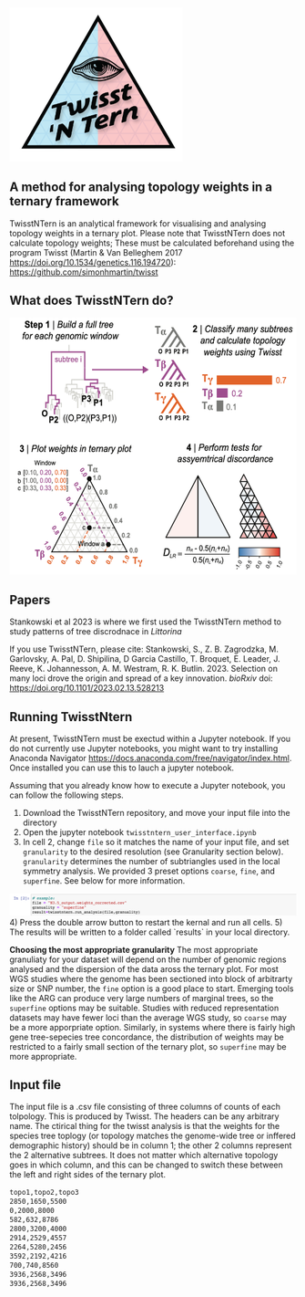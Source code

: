 <img src="logo.png" height="270pt" align="bottom">

## A method for analysing topology weights in a ternary framework

TwisstNTern is an analytical framework for visualising and analysing topology weights in a ternary plot. Please note that TwisstNTern does not calculate topology weights; These must be calculated beforehand using the program Twisst (Martin & Van Belleghem 2017 https://doi.org/10.1534/genetics.116.194720): https://github.com/simonhmartin/twisst

## What does TwisstNTern do?
<img src="method_overview.png" height="450pt" align="bottom">


## Papers
Stankowski et al 2023 is where we first used the TwisstNTern method to study patterns of tree discrodnace in _Littorina_ 

If you use TwisstNTern, please cite:
Stankowski, S., Z. B. Zagrodzka, M. Garlovsky, A. Pal, D. Shipilina, D Garcia Castillo, T. Broquet, E. Leader, J. Reeve, K. Johannesson, A. M. Westram, R. K. Butlin. 2023. Selection on many loci drove the origin and spread of a key innovation. _bioRxiv_ doi: https://doi.org/10.1101/2023.02.13.528213

## Running TwisstNtern
At present, TwisstNTern must be exectud within a Jupyter notebook. If you do not currently use Jupyter notebooks, you might want to try installing Anaconda Navigator https://docs.anaconda.com/free/navigator/index.html. Once installed you can use this to lauch a jupyter notebook.

Assuming that you already know how to execute a Jupyter notebook, you can follow the following steps.

1) Download the TwisstNTern repository, and move your input file into the directory
2) Open the jupyter notebook `twisstntern_user_interface.ipynb`
3) In cell 2, change `file` so it matches the name of your input file, and set `granularity` to the desired resolution (see Granularity section below). `granularity` determines the number of subtriangles used in the local symmetry analysis. We provided 3 preset options `coarse`, `fine`, and `superfine`. See below for more information. 
<img src="step3.png" height="" align="bottom">
4) Press the double arrow button to restart the kernal and run all cells.
5) The results will be written to a folder called `results` in your local directory.

**Choosing the most appropriate granularity**
The most appropriate granuliaty for your dataset will depend on the number of genomic regions analysed and the dispersion of the data aross the ternary plot. For most WGS studies where the genome has been sectioned into block of arbitrarty size or SNP number, the `fine` option is a good place to start. Emerging tools like the ARG can produce very large numbers of marginal trees, so the `superfine` options may be suitable. Studies with reduced representation datasets may have fewer loci than the average WGS study, so `coarse` may be a more apporpriate option. Similarly, in systems where there is fairly high gene tree-sepecies tree concordance, the distribution of weights may be restricted to a fairly small section of the ternary plot, so `superfine` may be more appropriate. 

## Input file
The input file is a .csv file consisting of three columns of counts of each tolpology. This is produced by Twisst. The headers can be any arbitrary name. The ctirical thing for the twisst analysis is that the weights for the species tree toplogy (or topology matches the genome-wide tree or inffered demographic history) should be in column 1; the other 2 columns represent the 2 alternative subtrees. It does not matter which alternative topology goes in which column, and this can be changed to switch these between the left and right sides of the ternary plot. 

```
topo1,topo2,topo3
2850,1650,5500
0,2000,8000
582,632,8786
2800,3200,4000
2914,2529,4557
2264,5280,2456
3592,2192,4216
700,740,8560
3936,2568,3496
3936,2568,3496
```


